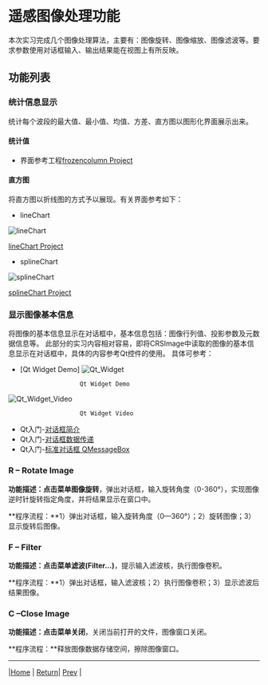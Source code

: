 # 遥感图像处理功能
本次实习完成几个图像处理算法，主要有：图像旋转、图像缩放、图像滤波等。要求参数使用对话框输入、输出结果能在视图上有所反映。

## 功能列表

### 统计信息显示
统计每个波段的最大值、最小值、均值、方差、直方图以图形化界面展示出来。

#### 统计值
- 界面参考工程[frozencolumn Project](../Code/frozencolumn)

#### 直方图
将直方图以折线图的方式予以展现。有关界面参考如下：
- lineChart

![lineChart](../Pics/Qt_linechart.png)

[lineChart Project](../Code/lineChart)

- splineChart

![splineChart](../Pics/Qt_splinechart.png)

[splineChart Project](../Code/splineChart)

### 显示图像基本信息
将图像的基本信息显示在对话框中，基本信息包括：图像行列值、投影参数及元数据信息等。
此部分的实习内容相对容易，即将CRSImage中读取的图像的基本信息显示在对话框中，具体的内容参考Qt控件的使用。
具体可参考：
- [Qt Widget Demo]
![Qt_Widget](../Pics/Qt_widget.png)
```
					Qt Widget Demo
```

![Qt_Widget_Video](../Pics/Qt_widget_video.png)
```
					Qt Widget Video
```

- Qt入门-[对话框简介](https://www.devbean.net/2012/09/qt-study-road-2-dialogs-intro/)
- Qt入门-[对话框数据传递](https://www.devbean.net/2012/09/qt-study-road-2-data-between-dialogs/)
- Qt入门-[标准对话框 QMessageBox](https://www.devbean.net/2012/09/qt-study-road-2-standard-dialogs-qmessagebox/)


### **R – Rotate Image**

**功能描述：**点击菜单**图像旋转**，弹出对话框，输入旋转角度（0-360°），实现图像逆时针旋转指定角度，并将结果显示在窗口中。

**程序流程：**1）弹出对话框，输入旋转角度（0—360°）；2）旋转图像；3）显示旋转后图像。

### **F – Filter**

**功能描述：**点击菜单**滤波(Filter...)**，提示输入滤波核，执行图像卷积。

**程序流程：**1）弹出对话框，输入滤波核；2）执行图像卷积；3）显示滤波后结果图像。


### **C –Close Image**

**功能描述：**点击菜单**关闭**，关闭当前打开的文件，图像窗口关闭。

**程序流程：**释放图像数据存储空间，擦除图像窗口。


---
|[Home](https://cugwhp.github.io/OOPCPP/CourseDesign/CourseDesignNew.html#%E8%AF%BE%E8%AE%BE%E5%86%85%E5%AE%B9) | [Return](#功能列表)| [Prev](./D4_Statistics.md) |

